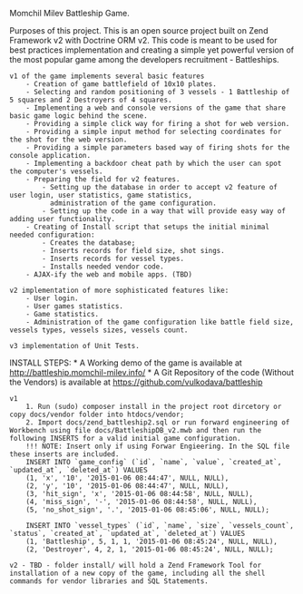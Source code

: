 Momchil Milev Battleship Game.

Purposes of this project. 
    This is an open source project built on Zend Framework v2 with Doctrine ORM v2. This code is meant to be used for 
best practices implementation and creating a simple yet powerful version of the most popular game among the developers
recruitment - Battleships.

    v1 of the game implements several basic features 
        - Creation of game battlefield of 10x10 plates.
        - Selecting and random positioning of 3 vessels - 1 Battleship of 5 squares and 2 Destroyers of 4 squares.
        - Implementing a web and console versions of the game that share basic game logic behind the scene.
        - Providing a simple click way for firing a shot for web version.
        - Providing a simple input method for selecting coordinates for the shot for the web version.
        - Providing a simple parameters based way of firing shots for the console application.
        - Implementing a backdoor cheat path by which the user can spot the computer's vessels.
        - Preparing the field for v2 features.
            - Setting up the database in order to accept v2 feature of user login, user statistics, game statistics,
              administration of the game configuration.
            - Setting up the code in a way that will provide easy way of adding user functionality.
        - Creating of Install script that setups the initial minimal needed configuration:
            - Creates the database;
            - Inserts records for field size, shot sings.
            - Inserts records for vessel types.
            - Installs needed vendor code.
        - AJAX-ify the web and mobile apps. (TBD)

    v2 implementation of more sophisticated features like:
        - User login.
        - User games statistics.
        - Game statistics.
        - Administration of the game configuration like battle field size, vessels types, vessels sizes, vessels count.

    v3 implementation of Unit Tests.

INSTALL STEPS:
	* A Working demo of the game is available at http://battleship.momchil-milev.info/
	* A Git Repository of the code (Without the Vendors) is available at https://github.com/vulkodava/battleship

    v1
        1. Run (sudo) composer install in the project root dircetory or copy docs/vendor folder into htdocs/vendor;
        2. Import docs/zend_battleship2.sql or run forward engineering of Workbench using file docs/BattleshipDB_v2.mwb and then run the following INSERTS for a valid initial game configuration.
		!!! NOTE: Insert only if using Forwar Engieering. In the SQL file these inserts are included.
		INSERT INTO `game_config` (`id`, `name`, `value`, `created_at`, `updated_at`, `deleted_at`) VALUES
		(1, 'x', '10', '2015-01-06 08:44:47', NULL, NULL),
		(2, 'y', '10', '2015-01-06 08:44:47', NULL, NULL),
		(3, 'hit_sign', 'x', '2015-01-06 08:44:58', NULL, NULL),
		(4, 'miss_sign', '-', '2015-01-06 08:44:58', NULL, NULL),
		(5, 'no_shot_sign', '.', '2015-01-06 08:45:06', NULL, NULL);

		INSERT INTO `vessel_types` (`id`, `name`, `size`, `vessels_count`, `status`, `created_at`, `updated_at`, `deleted_at`) VALUES
		(1, 'Battleship', 5, 1, 1, '2015-01-06 08:45:24', NULL, NULL),
		(2, 'Destroyer', 4, 2, 1, '2015-01-06 08:45:24', NULL, NULL);

    v2 - TBD - folder install/ will hold a Zend Framework Tool for installation of a new copy of the game, including all the shell commands for vendor libraries and SQL Statements.
